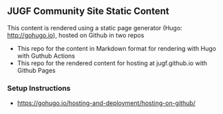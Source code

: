 ## JUGF Community Site Static Content

This content is rendered using a static page generator (Hugo: http://gohugo.io), hosted on Github in two repos

* This repo for the content in Markdown format for rendering with Hugo with Guthub Actions
* This repo for the rendered content for hosting at jugf.github.io with Github Pages

### Setup Instructions

* https://gohugo.io/hosting-and-deployment/hosting-on-github/

